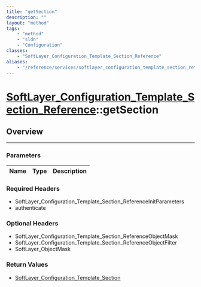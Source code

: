 ```yaml
---
title: "getSection"
description: ""
layout: "method"
tags:
    - "method"
    - "sldn"
    - "Configuration"
classes:
    - "SoftLayer_Configuration_Template_Section_Reference"
aliases:
    - "/reference/services/softlayer_configuration_template_section_reference/getSection"
---
```

# [SoftLayer_Configuration_Template_Section_Reference](/reference/services/SoftLayer_Configuration_Template_Section_Reference)::getSection





## Overview 


-----

### Parameters 
|Name | Type | Description |
| --- | --- | --- |


### Required Headers
* SoftLayer_Configuration_Template_Section_ReferenceInitParameters
* authenticate


### Optional Headers
* SoftLayer_Configuration_Template_Section_ReferenceObjectMask
* SoftLayer_Configuration_Template_Section_ReferenceObjectFilter
* SoftLayer_ObjectMask

### Return Values
* <a href='/reference/datatypes/SoftLayer_Configuration_Template_Section'>SoftLayer_Configuration_Template_Section </a>




